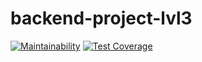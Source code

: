 # backend-project-lvl3
[![Maintainability](https://api.codeclimate.com/v1/badges/876368d84d086f547450/maintainability)](https://codeclimate.com/github/KruglovDV/backend-project-lvl3/maintainability)
[![Test Coverage](https://api.codeclimate.com/v1/badges/876368d84d086f547450/test_coverage)](https://codeclimate.com/github/KruglovDV/backend-project-lvl3/test_coverage)
